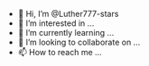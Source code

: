 - 👋 Hi, I’m @Luther777-stars
- 👀 I’m interested in ...
- 🌱 I’m currently learning ...
- 💞️ I’m looking to collaborate on ...
- 📫 How to reach me ...

<!---
Luther777-stars/Luther777-stars is a ✨ special ✨ repository because its `README.md` (this file) appears on your GitHub profile.
You can click the Preview link to take a look at your changes.
--->
